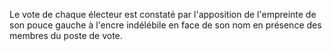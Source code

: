 Le vote de chaque électeur est constaté par l'apposition de l'empreinte de son pouce gauche à l'encre indélébile en face de son nom en présence des membres du poste de vote.